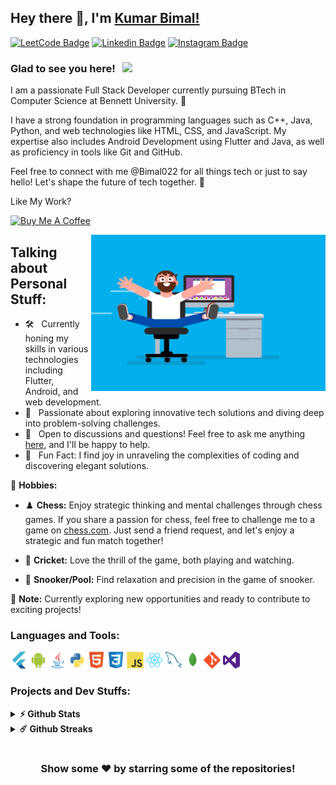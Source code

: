 ## Hey there 👋, I'm [Kumar Bimal!](https://github.com/Bimal022/)

[![LeetCode Badge](https://img.shields.io/badge/-LeetCode-FFA116?style=flat-square&logo=LeetCode&logoColor=white)](https://leetcode.com/KumarBimal/)
[![Linkedin Badge](https://img.shields.io/badge/-LinkedIn-0e76a8?style=flat-square&logo=Linkedin&logoColor=white)](https://www.linkedin.com/in/kumar-bimal-a2605b240/)
[![Instagram Badge](https://img.shields.io/badge/-Instagram-e4405f?style=flat-square&logo=Instagram&logoColor=white)](https://www.instagram.com/kumar._.bimal/)

### Glad to see you here! &nbsp; ![](https://visitor-badge.glitch.me/badge?page_id=Bimal022.Bimal022&style=flat-square&color=0088cc)

I am a passionate Full Stack Developer currently pursuing BTech in Computer Science at Bennett University. 🚀

I have a strong foundation in programming languages such as C++, Java, Python, and web technologies like HTML, CSS, and JavaScript. My expertise also includes Android Development using Flutter and Java, as well as proficiency in tools like Git and GitHub.

Feel free to connect with me @Bimal022 for all things tech or just to say hello! Let's shape the future of tech together. 🌟

Like My Work?

<a href="https://www.buymeacoffee.com/Bimal022" target="_blank"><img src="https://cdn.buymeacoffee.com/buttons/v2/default-yellow.png" alt="Buy Me A Coffee" height="60px" width="217px" ></a>

<img align="right" height="250" width="375" alt="" src="gifs/coder.gif"/>

## Talking about Personal Stuff:
- 🛠 &nbsp; Currently honing my skills in various technologies including Flutter, Android, and web development.
- 🚀 &nbsp; Passionate about exploring innovative tech solutions and diving deep into problem-solving challenges.
- 💬 &nbsp; Open to discussions and questions! Feel free to ask me anything [here](https://github.com/Bimal022/Bimal022/issues/1), and I'll be happy to help.
- 👾 &nbsp; Fun Fact: I find joy in unraveling the complexities of coding and discovering elegant solutions.

🌟 **Hobbies:**
- ♟️ **Chess:** Enjoy strategic thinking and mental challenges through chess games.
If you share a passion for chess, feel free to challenge me to a game on [chess.com](https://www.chess.com/member/bimal002). Just send a friend request, and let's enjoy a strategic and fun match together!

- 🏏 **Cricket:** Love the thrill of the game, both playing and watching.
- 🎱 **Snooker/Pool:** Find relaxation and precision in the game of snooker.


📌 **Note:** Currently exploring new opportunities and ready to contribute to exciting projects!

### Languages and Tools:

<code><img height="27" src="https://raw.githubusercontent.com/devicons/devicon/master/icons/flutter/flutter-original.svg" alt="Flutter"></code>
<code><img height="27" src="https://raw.githubusercontent.com/devicons/devicon/master/icons/android/android-original.svg" alt="Android"></code>
<code><img height="27" src="https://raw.githubusercontent.com/devicons/devicon/master/icons/java/java-original.svg" alt="Java"></code>
<code><img height="27" src="https://raw.githubusercontent.com/devicons/devicon/master/icons/python/python-original.svg" alt="Python"></code>
<code><img height="27" src="https://raw.githubusercontent.com/devicons/devicon/master/icons/html5/html5-original.svg" alt="HTML"></code>
<code><img height="27" src="https://raw.githubusercontent.com/devicons/devicon/master/icons/css3/css3-original.svg" alt="CSS"></code>
<code><img height="27" src="https://raw.githubusercontent.com/devicons/devicon/master/icons/javascript/javascript-original.svg" alt="JavaScript"></code>
<code><img height="27" src="https://raw.githubusercontent.com/devicons/devicon/master/icons/react/react-original.svg" alt="React"></code>
<code><img height="27" src="https://raw.githubusercontent.com/devicons/devicon/master/icons/mysql/mysql-original.svg" alt="MySQL"></code>
<code><img height="27" src="https://raw.githubusercontent.com/devicons/devicon/master/icons/mongodb/mongodb-original.svg" alt="MongoDB"></code>
<code><img height="27" src="https://raw.githubusercontent.com/devicons/devicon/master/icons/git/git-original.svg" alt="Git"></code>
<code><img height="27" src="https://raw.githubusercontent.com/devicons/devicon/master/icons/visualstudio/visualstudio-plain.svg" alt="Visual Studio"></code>
<!-- Add more languages and tools as per your expertise -->

### Projects and Dev Stuffs:

<details>
  <summary><b>⚡ Github Stats</b></summary>

  <br />
  <!-- Replace with your GitHub username -->
  <img height="180em" src="https://github-readme-stats.vercel.app/api?username=Bimal022&show_icons=true&hide_border=true&&count_private=true&include_all_commits=true" />
  <img height="180em" src="https://github-readme-stats.vercel.app/api/top-langs/?username=Bimal022&exclude_repo=KNN-Image-Classification&show_icons=true&hide_border=true&layout=compact&langs_count=8"/>
</details>

<details>
  <summary><b>☄️ Github Streaks</b></summary>

  <br />
  <!-- Replace with your GitHub username -->
  <img height="180em" src="https://github-readme-streak-stats.herokuapp.com/?user=Bimal022&hide_border=true" />
</details>


#

<div align="center">

### Show some ❤️ by starring some of the repositories!

</div>
